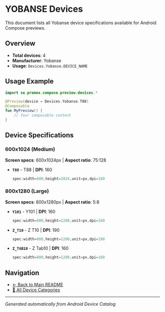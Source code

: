 # YOBANSE Devices

This document lists all Yobanse device specifications available for Android Compose previews.

## Overview

- **Total devices**: 4
- **Manufacturer**: Yobanse
- **Usage**: `Devices.Yobanse.DEVICE_NAME`

## Usage Example

```kotlin
import se.premex.compose.preview.devices.*

@Preview(device = Devices.Yobanse.T88)
@Composable
fun MyPreview() {
    // Your composable content
}
```

## Device Specifications

### 600x1024 (Medium)

**Screen specs**: 600x1024px | **Aspect ratio**: 75:128

- **`T88`** - T88 | **DPI**: 160
  ```kotlin
  spec:width=600,height=1024,unit=px,dpi=160
  ```

### 800x1280 (Large)

**Screen specs**: 800x1280px | **Aspect ratio**: 5:8

- **`Y101`** - Y101 | **DPI**: 160
  ```kotlin
  spec:width=800,height=1280,unit=px,dpi=160
  ```

- **`Z_T10`** - Z T10 | **DPI**: 190
  ```kotlin
  spec:width=800,height=1280,unit=px,dpi=190
  ```

- **`Z_TAB10`** - Z Tab10 | **DPI**: 160
  ```kotlin
  spec:width=800,height=1280,unit=px,dpi=160
  ```

## Navigation

- [← Back to Main README](../../README.md)
- [📱 All Device Categories](../README.md)

---
*Generated automatically from Android Device Catalog*
